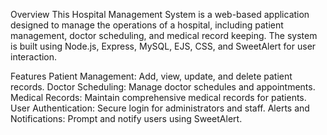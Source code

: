Overview
This Hospital Management System is a web-based application designed to manage the operations of a hospital, including patient management, doctor scheduling, and medical record keeping. The system is built using Node.js, Express, MySQL, EJS, CSS, and SweetAlert for user interaction.

Features
Patient Management: Add, view, update, and delete patient records.
Doctor Scheduling: Manage doctor schedules and appointments.
Medical Records: Maintain comprehensive medical records for patients.
User Authentication: Secure login for administrators and staff.
Alerts and Notifications: Prompt and notify users using SweetAlert.

